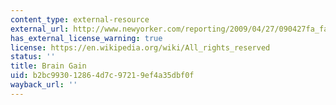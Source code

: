 ```yaml
---
content_type: external-resource
external_url: http://www.newyorker.com/reporting/2009/04/27/090427fa_fact_talbot?currentPage=all
has_external_license_warning: true
license: https://en.wikipedia.org/wiki/All_rights_reserved
status: ''
title: Brain Gain
uid: b2bc9930-1286-4d7c-9721-9ef4a35dbf0f
wayback_url: ''
---
```

